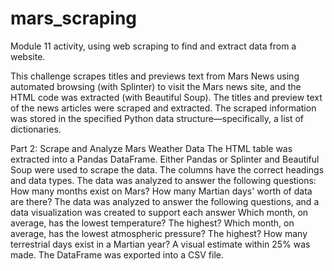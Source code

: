 # mars_scraping
Module 11 activity, using web scraping to find and extract data from a website.


This challenge scrapes titles and previews text from Mars News using
automated browsing (with Splinter) to visit the Mars news site, and the HTML code was extracted (with Beautiful Soup).
The titles and preview text of the news articles were scraped and extracted.
The scraped information was stored in the specified Python data structure—specifically, a list of dictionaries.


Part 2: Scrape and Analyze Mars Weather Data
The HTML table was extracted into a Pandas DataFrame. Either Pandas or Splinter and Beautiful Soup were used to scrape the data. 
The columns have the correct headings and data types. 
The data was analyzed to answer the following questions: 
How many months exist on Mars? 
How many Martian days' worth of data are there? 
The data was analyzed to answer the following questions, and a data visualization was created to support each answer
Which month, on average, has the lowest temperature? The highest? 
Which month, on average, has the lowest atmospheric pressure? The highest? 
How many terrestrial days exist in a Martian year? A visual estimate within 25% was made. 
The DataFrame was exported into a CSV file. 
